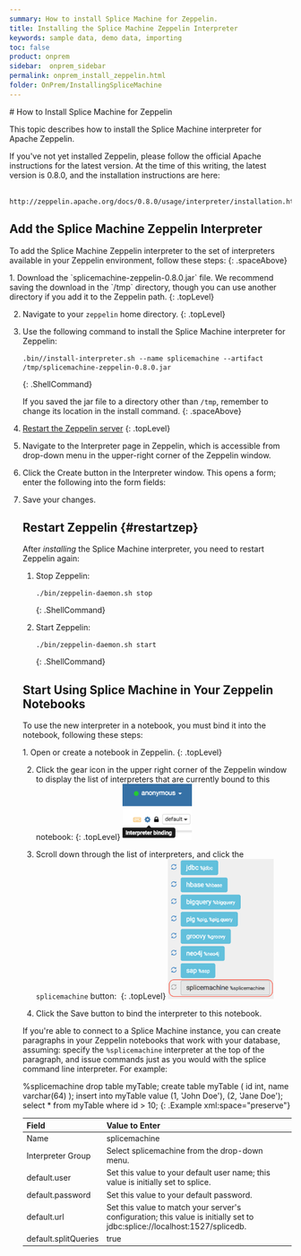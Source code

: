 ```yaml
---
summary: How to install Splice Machine for Zeppelin.
title: Installing the Splice Machine Zeppelin Interpreter
keywords: sample data, demo data, importing
toc: false
product: onprem
sidebar:  onprem_sidebar
permalink: onprem_install_zeppelin.html
folder: OnPrem/InstallingSpliceMachine
---
```

<section>
<div class="TopicContent" data-swiftype-index="true" markdown="1">
# How to Install Splice Machine for Zeppelin

This topic describes how to install the Splice Machine interpreter for Apache Zeppelin.

If you've not yet installed Zeppelin, please follow the official Apache instructions for the latest version. At the time of this writing, the latest version is 0.8.0, and the installation instructions are here:
```
    http://zeppelin.apache.org/docs/0.8.0/usage/interpreter/installation.html
```

## Add the Splice Machine Zeppelin Interpreter
To add the Splice Machine Zeppelin interpreter to the set of interpreters available in your Zeppelin environment, follow these steps:
{: .spaceAbove}

<div class="opsStepsList" markdown="1">
1.  Download the `splicemachine-zeppelin-0.8.0.jar` file. We recommend saving the download in the `/tmp` directory, though you can use another directory if you add it to the Zeppelin path.
    {: .topLevel}

2.  Navigate to your `zeppelin` home directory.
    {: .topLevel}

3.  Use the following command to install the Splice Machine interpreter for Zeppelin:
    ```
    .bin//install-interpreter.sh --name splicemachine --artifact /tmp/splicemachine-zeppelin-0.8.0.jar
    ```
    {: .ShellCommand}

    If you saved the jar file to a directory other than `/tmp`, remember to change its location in the install command.
    {: .spaceAbove}

4.  [Restart the Zeppelin server](#restartzep)
    {: .topLevel}

5.  Navigate to the <span class="ConsoleLink">Interpreter</span> page in Zeppelin, which is accessible from drop-down menu in the upper-right corner of the Zeppelin window.

6.  Click the <span class="ConsoleLink">Create</span> button in the Interpreter window. This opens a form; enter the following into the form fields:

    <table>
        <col />
        <col />
        <thead>
            <tr>
                <th>Field</th>
                <th>Value to Enter</th>
            </tr>
        </thead>
        <tbody>
            <tr>
                <td class="CodeFont">Name</td>
                <td class="Example">splicemachine</td>
            </tr>
            <tr>
                <td class="CodeFont">Interpreter Group</td>
                <td>Select <span class="Example">splicemachine</span> from the drop-down menu.</td>
            </tr>
            <tr>
                <td class="CodeFont">default.user</td>
                <td>Set this value to your default user name; this value is initially set to <span class="Example">splice</span>.</td>
            </tr>
            <tr>
                <td class="CodeFont">default.password</td>
                <td>Set this value to your default password.</td>
            </tr>
            <tr>
                <td class="CodeFont">default.url</td>
                <td>Set this value to match your server's configuration; this value is initially set to <span class="Example">jdbc:splice://localhost:1527/splicedb</span>.</td>
            </tr>
            <tr>
                <td class="CodeFont">default.splitQueries</td>
                <td class="Example">true</td>
            </tr>
        </tbody>

7.  Save your changes.
</div>

## Restart Zeppelin {#restartzep}
After *installing* the Splice Machine interpreter, you need to restart Zeppelin again:

1. Stop Zeppelin:
   ```
   ./bin/zeppelin-daemon.sh stop
   ```
   {: .ShellCommand}

2. Start Zeppelin:
   ```
   ./bin/zeppelin-daemon.sh start
   ```
   {: .ShellCommand}


## Start Using Splice Machine in Your Zeppelin Notebooks

To use the new interpreter in a notebook, you must bind it into the notebook, following these steps:

<div class="opsStepsList" markdown="1">
1. Open or create a notebook in Zeppelin.
   {: .topLevel}

2. Click the gear icon in the upper right corner of the Zeppelin window to display the list of interpreters that are currently bound to this notebook:
   {: .topLevel}
   <img src="images/zepBindInterpreters.png" class="indentedTightSpacing" style="max-height:100px;" />

3. Scroll down through the list of interpreters, and click the `splicemachine` button: 
   {: .topLevel}
   <img src="images/zepBindSpliceInterpreter.png"  class="indentedTightSpacing" style="max-height:250px;" />

4. Click the <span class="ConsoleLink">Save</span> button to bind the interpreter to this notebook.
</div>

If you're able to connect to a Splice Machine instance, you can create paragraphs in your Zeppelin notebooks that work with your database, assuming: specify the `%splicemachine` interpreter at the top of the paragraph, and issue commands just as you would with the <span class="Example">splice</span> command line interpreter. For example:

<div class="preWrapperWide" markdown="1">
    %splicemachine
    drop table myTable;
    create table myTable ( id int, name varchar(64) );
    insert into myTable value (1, 'John Doe'), (2, 'Jane Doe');
    select * from myTable where id > 10;
{: .Example xml:space="preserve"}
</div>


</div>
</section>
